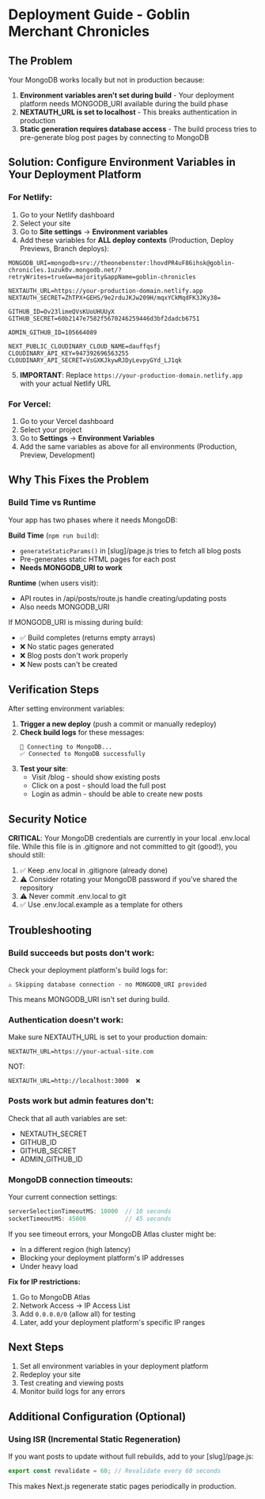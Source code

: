 # Deployment Guide - Goblin Merchant Chronicles

## The Problem

Your MongoDB works locally but not in production because:

1. **Environment variables aren't set during build** - Your deployment platform needs MONGODB_URI available during the build phase
2. **NEXTAUTH_URL is set to localhost** - This breaks authentication in production
3. **Static generation requires database access** - The build process tries to pre-generate blog post pages by connecting to MongoDB

## Solution: Configure Environment Variables in Your Deployment Platform

### For Netlify:

1. Go to your Netlify dashboard
2. Select your site
3. Go to **Site settings** → **Environment variables**
4. Add these variables for **ALL deploy contexts** (Production, Deploy Previews, Branch deploys):

```
MONGODB_URI=mongodb+srv://theonebenster:lhovdPR4uF86ihsk@goblin-chronicles.1uzuk0v.mongodb.net/?retryWrites=true&w=majority&appName=goblin-chronicles

NEXTAUTH_URL=https://your-production-domain.netlify.app
NEXTAUTH_SECRET=ZhTPX+GEHS/9e2rduJKJw209H/mqxYCkMqdFK3JKy38=

GITHUB_ID=Ov23limeQVsKUoUHUUyX
GITHUB_SECRET=60b2147e7582f5670246259446d3bf2dadcb6751

ADMIN_GITHUB_ID=105664089

NEXT_PUBLIC_CLOUDINARY_CLOUD_NAME=dauffqsfj
CLOUDINARY_API_KEY=947392696563255
CLOUDINARY_API_SECRET=VsGXKJkywRJDyLevpyGYd_LJ1qk
```

5. **IMPORTANT**: Replace `https://your-production-domain.netlify.app` with your actual Netlify URL

### For Vercel:

1. Go to your Vercel dashboard
2. Select your project
3. Go to **Settings** → **Environment Variables**
4. Add the same variables as above for all environments (Production, Preview, Development)

## Why This Fixes the Problem

### Build Time vs Runtime

Your app has two phases where it needs MongoDB:

**Build Time** (`npm run build`):
- `generateStaticParams()` in [slug]/page.js tries to fetch all blog posts
- Pre-generates static HTML pages for each post
- **Needs MONGODB_URI to work**

**Runtime** (when users visit):
- API routes in /api/posts/route.js handle creating/updating posts
- Also needs MONGODB_URI

If MONGODB_URI is missing during build:
- ✅ Build completes (returns empty arrays)
- ❌ No static pages generated
- ❌ Blog posts don't work properly
- ❌ New posts can't be created

## Verification Steps

After setting environment variables:

1. **Trigger a new deploy** (push a commit or manually redeploy)
2. **Check build logs** for these messages:
   ```
   🔄 Connecting to MongoDB...
   ✅ Connected to MongoDB successfully
   ```
3. **Test your site**:
   - Visit /blog - should show existing posts
   - Click on a post - should load the full post
   - Login as admin - should be able to create new posts

## Security Notice

**CRITICAL**: Your MongoDB credentials are currently in your local .env.local file. While this file is in .gitignore and not committed to git (good!), you should still:

1. ✅ Keep .env.local in .gitignore (already done)
2. ⚠️ Consider rotating your MongoDB password if you've shared the repository
3. ⚠️ Never commit .env.local to git
4. ✅ Use .env.local.example as a template for others

## Troubleshooting

### Build succeeds but posts don't work:

Check your deployment platform's build logs for:
```
⚠️ Skipping database connection - no MONGODB_URI provided
```

This means MONGODB_URI isn't set during build.

### Authentication doesn't work:

Make sure NEXTAUTH_URL is set to your production domain:
```
NEXTAUTH_URL=https://your-actual-site.com
```

NOT:
```
NEXTAUTH_URL=http://localhost:3000  ❌
```

### Posts work but admin features don't:

Check that all auth variables are set:
- NEXTAUTH_SECRET
- GITHUB_ID
- GITHUB_SECRET
- ADMIN_GITHUB_ID

### MongoDB connection timeouts:

Your current connection settings:
```javascript
serverSelectionTimeoutMS: 10000  // 10 seconds
socketTimeoutMS: 45000           // 45 seconds
```

If you see timeout errors, your MongoDB Atlas cluster might be:
- In a different region (high latency)
- Blocking your deployment platform's IP addresses
- Under heavy load

**Fix for IP restrictions:**
1. Go to MongoDB Atlas
2. Network Access → IP Access List
3. Add `0.0.0.0/0` (allow all) for testing
4. Later, add your deployment platform's specific IP ranges

## Next Steps

1. Set all environment variables in your deployment platform
2. Redeploy your site
3. Test creating and viewing posts
4. Monitor build logs for any errors

## Additional Configuration (Optional)

### Using ISR (Incremental Static Regeneration)

If you want posts to update without full rebuilds, add to your [slug]/page.js:

```javascript
export const revalidate = 60; // Revalidate every 60 seconds
```

This makes Next.js regenerate static pages periodically in production.
